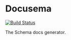 # Docusema

[![Build Status][travis-svg]][travis-link]

The Schema docs generator.

[travis-svg]: https://travis-ci.com/MilesChou/markdown.svg?branch=master
[travis-link]: https://travis-ci.com/MilesChou/markdown
